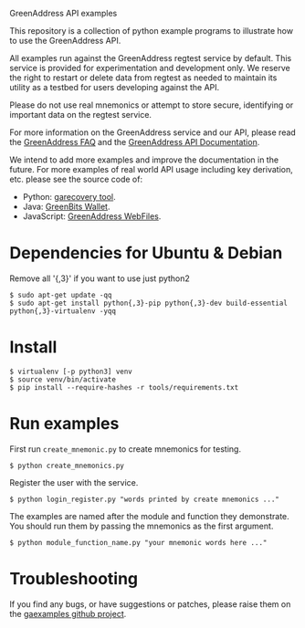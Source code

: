 GreenAddress API examples

This repository is a collection of python example programs to illustrate
how to use the GreenAddress API.

All examples run against the GreenAddress regtest service by default. This
service is provided for experimentation and development only. We reserve the
right to restart or delete data from regtest as needed to maintain its utility
as a testbed for users developing against the API.

Please do not use real mnemonics or attempt to store secure, identifying or
important data on the regtest service.

For more information on the GreenAddress service and our API, please read the
[GreenAddress FAQ](https://greenaddress.it/en/faq) and the
[GreenAddress API Documentation](https://api.greenaddress.it/).

We intend to add more examples and improve the documentation in the future.
For more examples of real world API usage including key derivation, etc.
please see the source code of:

* Python: [garecovery tool](https://github.com/greenaddress/garecovery).
* Java: [GreenBits Wallet](https://github.com/greenaddress/GreenBits).
* JavaScript: [GreenAddress WebFiles](https://github.com/greenaddress/GreenAddressWebFiles).

# Dependencies for Ubuntu & Debian
Remove all '{,3}' if you want to use just python2
```
$ sudo apt-get update -qq
$ sudo apt-get install python{,3}-pip python{,3}-dev build-essential python{,3}-virtualenv -yqq
```

# Install
```
$ virtualenv [-p python3] venv
$ source venv/bin/activate
$ pip install --require-hashes -r tools/requirements.txt
```

# Run examples

First run `create_mnemonic.py` to create mnemonics for testing.
```
$ python create_mnemonics.py
```

Register the user with the service.
```
$ python login_register.py "words printed by create mnemonics ..."
```

The examples are named after the module and function they demonstrate. You
should run them by passing the mnemonics as the first argument.
```
$ python module_function_name.py "your mnemonic words here ..."
```

# Troubleshooting

If you find any bugs, or have suggestions or patches, please raise them on
the [gaexamples github project](https://github.com/greenaddress/gaexamples).
